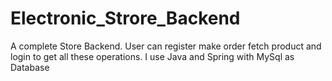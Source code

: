 # Electronic_Strore_Backend
A complete Store Backend. User can register make order fetch product and login to get all these operations. I use Java and Spring with MySql as Database
